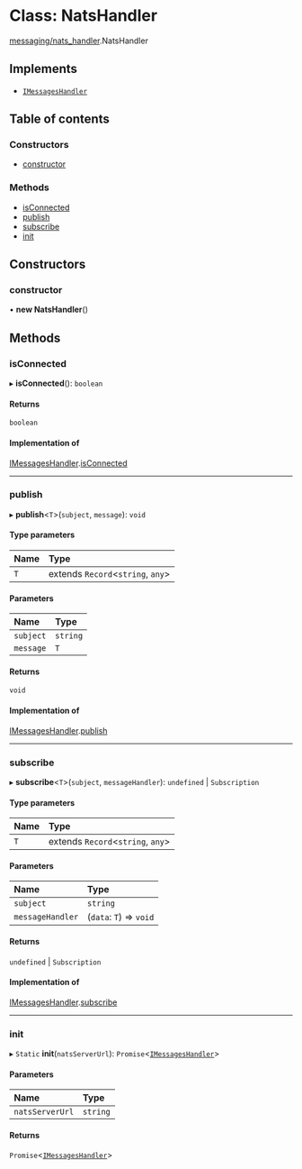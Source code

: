 # Class: NatsHandler

[messaging/nats_handler](../modules/messaging_nats_handler.md).NatsHandler

## Implements

- [`IMessagesHandler`](../interfaces/messaging_messaging_factory.IMessagesHandler.md)

## Table of contents

### Constructors

- [constructor](messaging_nats_handler.NatsHandler.md#constructor)

### Methods

- [isConnected](messaging_nats_handler.NatsHandler.md#isconnected)
- [publish](messaging_nats_handler.NatsHandler.md#publish)
- [subscribe](messaging_nats_handler.NatsHandler.md#subscribe)
- [init](messaging_nats_handler.NatsHandler.md#init)

## Constructors

### constructor

• **new NatsHandler**()

## Methods

### isConnected

▸ **isConnected**(): `boolean`

#### Returns

`boolean`

#### Implementation of

[IMessagesHandler](../interfaces/messaging_messaging_factory.IMessagesHandler.md).[isConnected](../interfaces/messaging_messaging_factory.IMessagesHandler.md#isconnected)

___

### publish

▸ **publish**<`T`\>(`subject`, `message`): `void`

#### Type parameters

| Name | Type |
| :------ | :------ |
| `T` | extends `Record`<`string`, `any`\> |

#### Parameters

| Name | Type |
| :------ | :------ |
| `subject` | `string` |
| `message` | `T` |

#### Returns

`void`

#### Implementation of

[IMessagesHandler](../interfaces/messaging_messaging_factory.IMessagesHandler.md).[publish](../interfaces/messaging_messaging_factory.IMessagesHandler.md#publish)

___

### subscribe

▸ **subscribe**<`T`\>(`subject`, `messageHandler`): `undefined` \| `Subscription`

#### Type parameters

| Name | Type |
| :------ | :------ |
| `T` | extends `Record`<`string`, `any`\> |

#### Parameters

| Name | Type |
| :------ | :------ |
| `subject` | `string` |
| `messageHandler` | (`data`: `T`) => `void` |

#### Returns

`undefined` \| `Subscription`

#### Implementation of

[IMessagesHandler](../interfaces/messaging_messaging_factory.IMessagesHandler.md).[subscribe](../interfaces/messaging_messaging_factory.IMessagesHandler.md#subscribe)

___

### init

▸ `Static` **init**(`natsServerUrl`): `Promise`<[`IMessagesHandler`](../interfaces/messaging_messaging_factory.IMessagesHandler.md)\>

#### Parameters

| Name | Type |
| :------ | :------ |
| `natsServerUrl` | `string` |

#### Returns

`Promise`<[`IMessagesHandler`](../interfaces/messaging_messaging_factory.IMessagesHandler.md)\>
